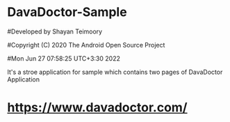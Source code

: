 # DavaDoctor-Sample


#Developed by Shayan Teimoory

#Copyright (C) 2020 The Android Open Source Project

#Mon Jun 27 07:58:25 UTC+3:30 2022




It's a stroe application for sample which contains two pages of DavaDoctor Application
# https://www.davadoctor.com/
